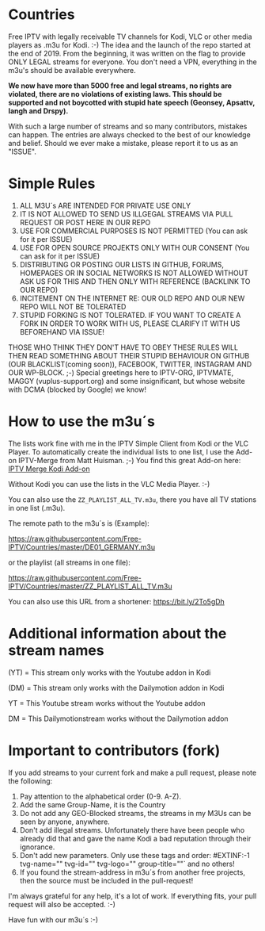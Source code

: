 # Countries
Free IPTV with legally receivable TV channels for Kodi, VLC or other media players as .m3u for Kodi. :-) The idea and the launch of the repo started at the end of 2019. From the beginning, it was written on the flag to provide ONLY LEGAL streams for everyone. You don't need a VPN, everything in the m3u's should be available everywhere.

**We now have more than 5000 free and legal streams, no rights are violated, there are no violations of existing laws. This should be supported and not boycotted with stupid hate speech (Geonsey, Apsattv, Iangh and Drspy).**

With such a large number of streams and so many contributors, mistakes can happen. The entries are always checked to the best of our knowledge and belief. Should we ever make a mistake, please report it to us as an "ISSUE".

# Simple Rules

1. ALL M3U´s ARE INTENDED FOR PRIVATE USE ONLY
2. IT IS NOT ALLOWED TO SEND US ILLGEGAL STREAMS VIA PULL REQUEST OR POST HERE IN OUR REPO
3. USE FOR COMMERCIAL PURPOSES IS NOT PERMITTED (You can ask for it per ISSUE)
4. USE FOR OPEN SOURCE PROJEKTS ONLY WITH OUR CONSENT (You can ask for it per ISSUE)
5. DISTRIBUTING OR POSTING OUR LISTS IN GITHUB, FORUMS, HOMEPAGES OR IN SOCIAL NETWORKS IS NOT ALLOWED WITHOUT ASK US FOR THIS AND THEN ONLY WITH REFERENCE (BACKLINK TO OUR REPO)
6. INCITEMENT ON THE INTERNET RE: OUR OLD REPO AND OUR NEW REPO WILL NOT BE TOLERATED
7. STUPID FORKING IS NOT TOLERATED. IF YOU WANT TO CREATE A FORK IN ORDER TO WORK WITH US, PLEASE CLARIFY IT WITH US BEFOREHAND VIA ISSUE!

THOSE WHO THINK THEY DON'T HAVE TO OBEY THESE RULES WILL THEN READ SOMETHING ABOUT THEIR STUPID BEHAVIOUR ON GITHUB (OUR BLACKLIST(coming soon)), FACEBOOK, TWITTER, INSTAGRAM AND OUR WP-BLOCK. ;-) Special greetings here to IPTV-ORG, IPTVMATE, MAGGY (vuplus-support.org) and some insignificant, but whose website with DCMA (blocked by Google) we know! 

# How to use the m3u´s

The lists work fine with me in the IPTV Simple Client from Kodi or the VLC Player. To automatically create the individual lists
to one list, I use the Add-on IPTV-Merge from Matt Huisman. ;-) You find this great Add-on here: [IPTV Merge Kodi Add-on](https://www.matthuisman.nz/2019/02/iptv-merge-kodi-add-on.html)

Without Kodi you can use the lists in the VLC Media Player. :-)

You can also use the `ZZ_PLAYLIST_ALL_TV.m3u`, there you have all TV stations in one list (.m3u).

The remote path to the m3u´s is (Example):

https://raw.githubusercontent.com/Free-IPTV/Countries/master/DE01_GERMANY.m3u

or the playlist (all streams in one file):

https://raw.githubusercontent.com/Free-IPTV/Countries/master/ZZ_PLAYLIST_ALL_TV.m3u

You can also use this URL from a shortener: https://bit.ly/2To5gDh

# Additional information about the stream names

(YT) = This stream only works with the Youtube addon in Kodi

(DM) = This stream only works with the Dailymotion addon in Kodi

YT = This Youtube stream works without the Youtube addon

DM = This Dailymotionstream works without the Dailymotion addon

# Important to contributors (fork)

If you add streams to your current fork and make a pull request, please note the following:

1. Pay attention to the alphabetical order (0-9. A-Z).
2. Add the same Group-Name, it is the Country
3. Do not add any GEO-Blocked streams, the streams in my M3Us can be seen by anyone, anywhere.
4. Don't add illegal streams. Unfortunately there have been people who already did that and gave the name Kodi a bad reputation through their ignorance.
5. Don't add new parameters. Only use these tags and order: #EXTINF:-1 tvg-name="" tvg-id="" tvg-logo="" group-title=""` and no others!
6. If you found the stream-address in m3u´s from another free projects, then the source must be included in the pull-request!

I'm always grateful for any help, it's a lot of work. If everything fits, your pull request will also be accepted. :-)

Have fun with our m3u´s :-)



